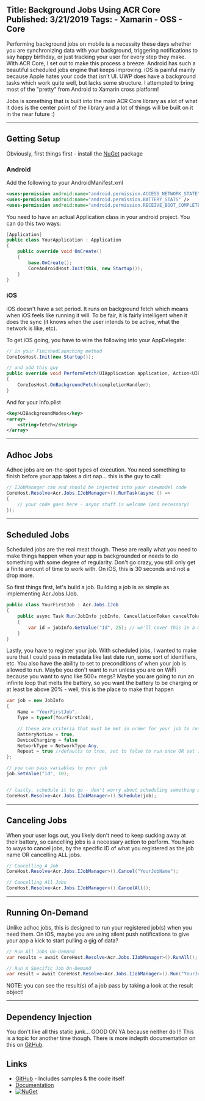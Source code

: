 Title: Background Jobs Using ACR Core
Published: 3/21/2019
Tags:
    - Xamarin
    - OSS
    - Core
---

Performing background jobs on mobile is a necessity these days whether you are synchronizing data with your background, triggering notifications to say happy birthday, or just tracking your user for every step they make.  With ACR Core, I set out to make this process a breeze.  Android has such a beautiful scheduled jobs engine that keeps improving.  iOS is painful mainly because Apple hates your code that isn't UI.  UWP does have a background tasks which work quite well, but lacks some structure.  I attempted to bring most of the "pretty" from Android to Xamarin cross platform! 

Jobs is something that is built into the main ACR Core library as alot of what it does is the center point of the library and a lot of things will be built on it in the near future :)

---
## Getting Setup

Obviously, first things first - install the [NuGet](https://www.nuget.org/packages/ACR.Core/) package 

### Android
Add the following to your AndroidManifest.xml

```xml
<uses-permission android:name="android.permission.ACCESS_NETWORK_STATE" />
<uses-permission android:name="android.permission.BATTERY_STATS" />	
<uses-permission android:name="android.permission.RECEIVE_BOOT_COMPLETED" />
```

You need to have an actual Application class in your android project.  You can do this two ways:
```csharp
[Application]
public class YourApplication : Application
{
    public override void OnCreate()
    {
        base.OnCreate();
        CoreAndroidHost.Init(this, new Startup());
    }
}

```

### iOS
iOS doesn't have a set period.  It runs on background fetch which means when iOS feels like running it will.  To be fair, it is fairly intelligent when it does the sync (it knows when the user intends to be active, what the network is like, etc).  

To get iOS going, you have to wire the following into your AppDelegate:

```csharp
// in your FinishedLaunching method
CoreIosHost.Init(new Startup());

// and add this guy
public override void PerformFetch(UIApplication application, Action<UIBackgroundFetchResult> completionHandler)
{
    CoreIosHost.OnBackgroundFetch(completionHandler);
}
```

And for your Info.plist
```xml
<key>UIBackgroundModes</key>
<array>
	<string>fetch</string>
</array>
```

---
## Adhoc Jobs
Adhoc jobs are on-the-spot types of execution.  You need something to finish before your app takes a dirt nap... this is the guy to call:

```csharp
// IJobManager can and should be injected into your viewmodel code
CoreHost.Resolve<Acr.Jobs.IJobManager>().RunTask(async () => 
{
    // your code goes here - async stuff is welcome (and necessary)
});
```

---
## Scheduled Jobs
Scheduled jobs are the real meat though.  These are really what you need to make things happen when your app is backgrounded or needs to do something with some degree of regularity.  Don't go crazy, you still only get a finite amount of time to work with.  On iOS, this is 30 seconds and not a drop more.


So first things first, let's build a job.  Building a job is as simple as implementing Acr.Jobs.IJob.
```csharp
public class YourFirstJob : Acr.Jobs.IJob
{
    public async Task Run(JobInfo jobInfo, CancellationToken cancelToken)
    {
        var id = jobInfo.GetValue("Id", 25); // we'll cover this in a minute
    }
}

```


Lastly, you have to register your job.  With scheduled jobs, I wanted to make sure that I could pass in metadata like last date run, some sort of identifiers, etc.  You also have the ability to set to preconditions of when your job is allowed to run.  Maybe you don't want to run unless you are on WiFi because you want to sync like 500+ megs?  Maybe you are going to run an infinite loop that melts the battery, so you want the battery to be charging or at least be above 20% - well, this is the place to make that happen

```csharp
var job = new JobInfo
{
    Name = "YourFirstJob",
    Type = typeof(YourFirstJob),

    // these are criteria that must be met in order for your job to run
    BatteryNotLow = true,
    DeviceCharging = false
    NetworkType = NetworkType.Any,
    Repeat = true //defaults to true, set to false to run once OR set it inside a job to cancel further execution
};

// you can pass variables to your job
job.SetValue("Id", 10);


// lastly, schedule it to go - don't worry about scheduling something more than once, we just update if your job name matches an existing one
CoreHost.Resolve<Acr.Jobs.IJobManager>().Schedule(job);
```

---
## Canceling Jobs
When your user logs out, you likely don't need to keep sucking away at their battery, so cancelling jobs is a necessary action to perform.  You have to ways to cancel jobs, by the specific ID of what you registered as the job name OR cancelling ALL jobs.  

```csharp
// Cancelling A Job
CoreHost.Resolve<Acr.Jobs.IJobManager>().Cancel("YourJobName");

// Cancelling All Jobs
CoreHost.Resolve<Acr.Jobs.IJobManager>().CancelAll();
```

---
## Running On-Demand
Unlike adhoc jobs, this is designed to run your registered job(s) when you need them.  On iOS, maybe you are using silent push notifications to give your app a kick to start pulling a gig of data?

```csharp
// Run All Jobs On-Demand
var results = await CoreHost.Resolve<Acr.Jobs.IJobManager>().RunAll();

// Run A Specific Job On-Demand
var result = await CoreHost.Resolve<Acr.Jobs.IJobManager>().Run("YourJobName");
```
NOTE: you can see the result(s) of a job pass by taking a look at the result object!

---
## Dependency Injection
You don't like all this static junk... GOOD ON YA because neither do I!!  This is a topic for another time though.  There is more indepth documentation on this on [GitHub](https://github.com/aritchie/core).

## Links
* [GitHub](https://github.com/aritchie/core) - Includes samples & the code itself
* [Documentation](/docs)
* [![NuGet](https://img.shields.io/nuget/v/Acr.Core.svg?maxAge=2592000)](https://www.nuget.org/packages/Acr.Core/)